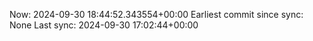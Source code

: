Now: 2024-09-30 18:44:52.343554+00:00 Earliest commit since sync: None Last sync: 2024-09-30 17:02:44+00:00
